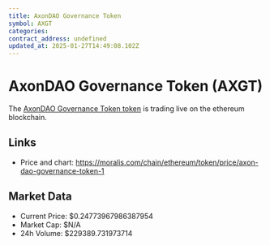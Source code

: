 ```yaml
---
title: AxonDAO Governance Token
symbol: AXGT
categories: 
contract_address: undefined
updated_at: 2025-01-27T14:49:08.102Z
---
```


# AxonDAO Governance Token (AXGT)
The [AxonDAO Governance Token token](https://moralis.com/chain/ethereum/token/price/axon-dao-governance-token-1) is trading live on the ethereum blockchain.

## Links
- Price and chart: https://moralis.com/chain/ethereum/token/price/axon-dao-governance-token-1

## Market Data
- Current Price: $0.24773967986387954
- Market Cap: $N/A
- 24h Volume: $229389.731973714
